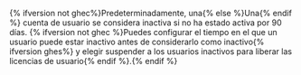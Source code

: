 {% ifversion not ghec%}Predeterminadamente, una{% else %}Una{% endif %} cuenta de usuario se considera inactiva si no ha estado activa por 90 días. {% ifversion not ghec %}Puedes configurar el tiempo en el que un usuario puede estar inactivo antes de considerarlo como inactivo{% ifversion ghes%} y elegir suspender a los usuarios inactivos para liberar las licencias de usuario{% endif %}.{% endif %}
